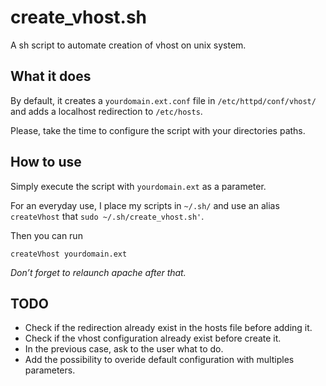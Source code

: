 # create_vhost.sh

A sh script to automate creation of vhost on unix system.

## What it does

By default, it creates a ``yourdomain.ext.conf`` file in ``/etc/httpd/conf/vhost/`` and adds a localhost redirection to ``/etc/hosts``.

Please, take the time to configure the script with your directories paths.

## How to use

Simply execute the script with ``yourdomain.ext`` as a parameter.

For an everyday use, I place my scripts in ``~/.sh/`` and use an alias ``createVhost`` that ``sudo ~/.sh/create_vhost.sh'``.

Then you can run

    createVhost yourdomain.ext

*Don’t forget to relaunch apache after that.*

## TODO

- Check if the redirection already exist in the hosts file before adding it.
- Check if the vhost configuration already exist before create it.
- In the previous case, ask to the user what to do.
- Add the possibility to overide default configuration with multiples parameters.

